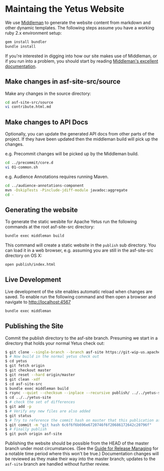 <!---
  Licensed to the Apache Software Foundation (ASF) under one
  or more contributor license agreements.  See the NOTICE file
  distributed with this work for additional information
  regarding copyright ownership.  The ASF licenses this file
  to you under the Apache License, Version 2.0 (the
  "License"); you may not use this file except in compliance
  with the License.  You may obtain a copy of the License at

    http://www.apache.org/licenses/LICENSE-2.0

  Unless required by applicable law or agreed to in writing,
  software distributed under the License is distributed on an
  "AS IS" BASIS, WITHOUT WARRANTIES OR CONDITIONS OF ANY
  KIND, either express or implied.  See the License for the
  specific language governing permissions and limitations
  under the License.
-->

# Maintaing the Yetus Website

We use [Middleman](https://middlemanapp.com/) to generate the website content from markdown and other
dynamic templates. The following steps assume you have a working
ruby 2.x environment setup:

```bash
gem install bundler
bundle install
```

If you're interested in digging into how our site makes use of Middleman, or if you run into a problem, you should start
by reading [Middleman's excellent documentation](https://middlemanapp.com/basics/install/).

## Make changes in asf-site-src/source
Make any changes in the source directory:

```bash
cd asf-site-src/source
vi contribute.html.md
```

## Make changes to API Docs
Optionally, you can update the generated API docs from other parts of the project. If they have been updated then the middleman build will pick up the changes.

e.g. Precommit changes will be picked up by the Middleman build.

```bash
cd ../precommit/core.d
vi 01-common.sh
```


e.g. Audience Annotations requires running Maven.

```bash
cd ../audience-annotations-component
mvn -DskipTests -Pinclude-jdiff-module javadoc:aggregate
cd -
```

## Generating the website
To generate the static wesbite for Apache Yetus run the following commands at the root asf-site-src directory:

```bash
bundle exec middleman build
```

This command will create a static website in the `publish` sub directory. You can load it in a web browser, e.g. assuming you are still in the asf-site-src directory on OS X:

```bash
open publish/index.html
```

## Live Development
Live development of the site enables automatic reload when changes are saved.
To enable run the following command and then open a browser and navigate to
[http://localhost:4567](http://localhost:4567/)

```bash
bundle exec middleman
```

## Publishing the Site
Commit the publish directory to the asf-site branch. Presuming we start in a directory that holds your normal Yetus check out:

```bash
$ git clone --single-branch --branch asf-site https://git-wip-us.apache.org/repos/asf/yetus.git yetus-site
$ # Now build in the normal yetus check out
$ cd yetus
$ git fetch origin
$ git checkout master
$ git reset --hard origin/master
$ git clean -xdf
$ cd asf-site-src
$ bundle exec middleman build
$ rsync --quiet --checksum --inplace --recursive publish/ ../../yetus-site/
$ cd ../../yetus-site
$ # check the set of differences
$ git add -p
$ # Verify any new files are also added
$ git status
$ # Try to reference the commit hash on master that this publication assures we include
$ git commit -m "git hash 6c6f6f6b696e6720746f6f20686172642c20796f"
$ # Finally publish
$ git push origin asf-site
```

Publishing the website should be possible from the HEAD of the master branch under most circumstances. (See the [Guide for Release Managing](releases) for a notable time period where this won't be true.)
Documentation changes will be reviewed as they make their way into the master branch; updates to the `asf-site` branch are handled without further review.
